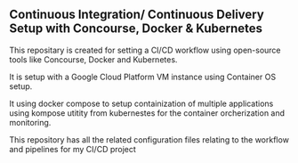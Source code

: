 ## Continuous Integration/ Continuous Delivery Setup with Concourse, Docker & Kubernetes

  This repositary is created for setting a CI/CD workflow using open-source tools like Concourse, Docker and Kubernetes.
  
  It is setup with  a Google Cloud Platform VM instance using Container OS setup.
  
  It using docker compose to setup containization of multiple applications using kompose utitity from kubernestes for the container orcherization and monitoring.
  
  This repository has all the related configuration files relating to the workflow and pipelines for my CI/CD project
